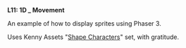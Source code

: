 **L11: 1D _ Movement**

An example of how to display sprites using Phaser 3.

Uses Kenny Assets "[Shape Characters](https://kenney.nl/assets/shape-characters)" set, with gratitude.
